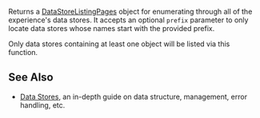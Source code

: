 Returns a [DataStoreListingPages](https://developer.roblox.com/en-us/api-reference/class/DataStoreListingPages) object for enumerating through all of the experience's data stores. It accepts an optional `prefix` parameter to only locate data stores whose names start with the provided prefix.

Only data stores containing at least one object will be listed via this function.

See Also
--------

*   [Data Stores](https://developer.roblox.com/en-us/articles/Data-store), an in-depth guide on data structure, management, error handling, etc.
